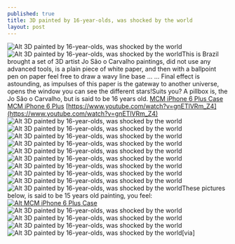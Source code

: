 ```yaml
---
published: true
title: 3D painted by 16-year-olds, was shocked by the world
layout: post
---
```

![Alt 3D painted by 16-year-olds, was shocked by the world](https://c2.staticflickr.com/2/1508/26046286465_0ecb191b30_t.jpg)![Alt 3D painted by 16-year-olds, was shocked by the world](https://c2.staticflickr.com/2/1662/25953786792_9cb08ea397_b.jpg)This is Brazil brought a set of 3D artist Jo São o Carvalho paintings, did not use any advanced tools, is a plain piece of white paper, and then with a ballpoint pen on paper feel free to draw a wavy line base ... ... Final effect is astounding, as impulses of this paper is the gateway to another universe, opens the window you can see the different stars!Suits you? A pillbox is, the Jo São o Carvalho, but is said to be 16 years old. [MCM iPhone 6 Plus Case](http://www.nodcase.com/mcm-iphone-6-plus-case-brown-p-5062.html) [MCM iPhone 6 Plus](http://vancouver.craigslist.ca/rds/clo/5413188458.html) [https://www.youtube.com/watch?v=gnETlVRm_Z4](https://www.youtube.com/watch?v=gnETlVRm_Z4) ![Alt 3D painted by 16-year-olds, was shocked by the world](https://c2.staticflickr.com/2/1468/25953796352_b7ae19e243_b.jpg)![Alt 3D painted by 16-year-olds, was shocked by the world](https://c2.staticflickr.com/2/1699/26046312305_fb08f2cc69.jpg)![Alt 3D painted by 16-year-olds, was shocked by the world](https://c2.staticflickr.com/2/1480/25443784753_79d6abb771_b.jpg)![Alt 3D painted by 16-year-olds, was shocked by the world](https://c2.staticflickr.com/2/1612/25773485950_7bd79385f0_z.jpg)![Alt 3D painted by 16-year-olds, was shocked by the world](https://c2.staticflickr.com/2/1625/25979984761_e9ca762c97_z.jpg)![Alt 3D painted by 16-year-olds, was shocked by the world](https://c2.staticflickr.com/2/1695/25443807903_b78b858013_b.jpg)![Alt 3D painted by 16-year-olds, was shocked by the world](https://c2.staticflickr.com/2/1613/25980000981_151b555db9_z.jpg)![Alt 3D painted by 16-year-olds, was shocked by the world](https://c2.staticflickr.com/2/1655/26046357195_67fb9f837d_z.jpg)![Alt 3D painted by 16-year-olds, was shocked by the world](https://c2.staticflickr.com/2/1592/25443830333_1de581c443.jpg)![Alt 3D painted by 16-year-olds, was shocked by the world](https://c2.staticflickr.com/2/1503/26020460096_b4c0b1969c_b.jpg)These pictures below, is said to be 15 years old painting, you feel:[![Alt MCM iPhone 6 Plus Case](http://www.nodcase.com/images/large/i6plus/mcm_iphone6_i6p2552_lrg.jpg)](http://www.nodcase.com/mcm-iphone-6-plus-case-brown-p-5062.html)![Alt 3D painted by 16-year-olds, was shocked by the world](https://c2.staticflickr.com/2/1485/25773537870_93b5d366f0_b.jpg)![Alt 3D painted by 16-year-olds, was shocked by the world](https://c2.staticflickr.com/2/1639/25773545090_a3f6e850e0_z.jpg)![Alt 3D painted by 16-year-olds, was shocked by the world](https://c2.staticflickr.com/2/1703/25441648744_003f6e4251_z.jpg)![Alt 3D painted by 16-year-olds, was shocked by the world](https://c2.staticflickr.com/2/1596/25441656634_8d5d84a5ef_b.jpg)[via]